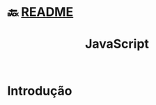 # :back: [README](../../../README.md#programming-languages)

<h1 align="center">
    JavaScript
</h1> 

<br>

# Introdução